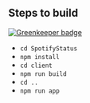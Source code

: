 ## Steps to build 

[![Greenkeeper badge](https://badges.greenkeeper.io/bongani-m/SpotifyStatus.svg)](https://greenkeeper.io/)

  - `cd SpotifyStatus`
  - `npm install`
  - `cd client`
  - `npm run build`
  - `cd ..`
  - `npm run app`
